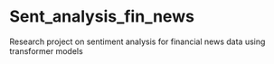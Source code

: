 # Sent_analysis_fin_news
Research project on sentiment analysis for financial news data using transformer models
